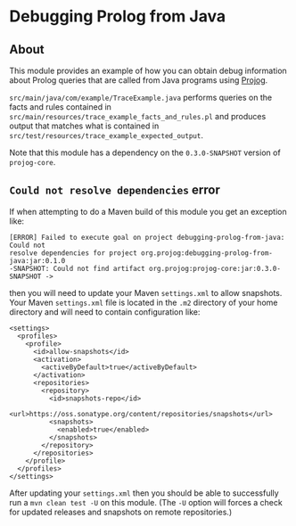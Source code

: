 # Debugging Prolog from Java

## About

This module provides an example of how you can obtain debug information about Prolog queries that are called from Java programs using [Projog](http://www.projog.org/).

`src/main/java/com/example/TraceExample.java` performs queries on the facts and rules contained in `src/main/resources/trace_example_facts_and_rules.pl` and produces output that matches what is contained in `src/test/resources/trace_example_expected_output`.

Note that this module has a dependency on the `0.3.0-SNAPSHOT` version of `projog-core`.

## `Could not resolve dependencies` error

If when attempting to do a Maven build of this module you get an exception like:

```
[ERROR] Failed to execute goal on project debugging-prolog-from-java: Could not
resolve dependencies for project org.projog:debugging-prolog-from-java:jar:0.1.0
-SNAPSHOT: Could not find artifact org.projog:projog-core:jar:0.3.0-SNAPSHOT ->
```

then you will need to update your Maven `settings.xml` to allow snapshots. Your Maven `settings.xml` file is located in the `.m2` directory of your home directory and will need to contain configuration like:

```
<settings>
  <profiles>
    <profile>
      <id>allow-snapshots</id>
      <activation>
        <activeByDefault>true</activeByDefault>
      </activation>
      <repositories>
        <repository>
          <id>snapshots-repo</id>
          <url>https://oss.sonatype.org/content/repositories/snapshots</url>
          <snapshots>
            <enabled>true</enabled>
          </snapshots>
        </repository>
      </repositories>
    </profile>
  </profiles>
</settings>
```

After updating your `settings.xml` then you should be able to successfully run a `mvn clean test -U` on this module. (The `-U` option will forces a check for updated releases and snapshots on remote repositories.)
